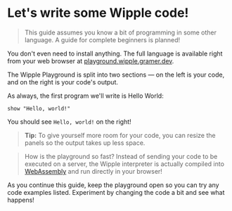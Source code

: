 # Let's write some Wipple code!

> This guide assumes you know a bit of programming in some other language. A guide for complete beginners is planned!

You don't even need to install anything. The full language is available right from your web browser at [playground.wipple.gramer.dev](https://playground.wipple.gramer.dev).

The Wipple Playground is split into two sections — on the left is your code, and on the right is your code's output.

As always, the first program we'll write is Hello World:

```wipple
show "Hello, world!"
```

You should see `Hello, world!` on the right!

> **Tip:** To give yourself more room for your code, you can resize the panels so the output takes up less space.

> How is the playground so fast? Instead of sending your code to be executed on a server, the Wipple interpreter is actually compiled into [WebAssembly](https://webassembly.org) and run directly in your browser!

As you continue this guide, keep the playground open so you can try any code examples listed. Experiment by changing the code a bit and see what happens!
